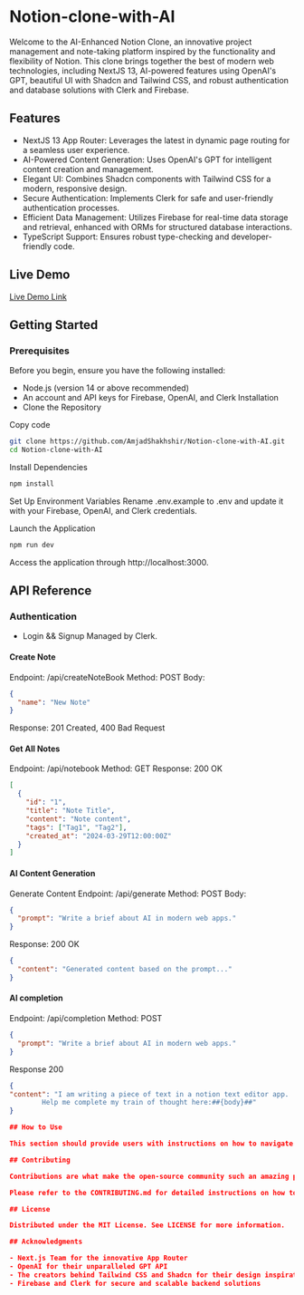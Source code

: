 # Notion-clone-with-AI

Welcome to the AI-Enhanced Notion Clone, an innovative project management and note-taking platform inspired by the functionality and flexibility of Notion. This clone brings together the best of modern web technologies, including NextJS 13, AI-powered features using OpenAI's GPT, beautiful UI with Shadcn and Tailwind CSS, and robust authentication and database solutions with Clerk and Firebase.

## Features

- NextJS 13 App Router: Leverages the latest in dynamic page routing for a seamless user experience.
- AI-Powered Content Generation: Uses OpenAI's GPT for intelligent content creation and management.
- Elegant UI: Combines Shadcn components with Tailwind CSS for a modern, responsive design.
- Secure Authentication: Implements Clerk for safe and user-friendly authentication processes.
- Efficient Data Management: Utilizes Firebase for real-time data storage and retrieval, enhanced with ORMs for structured database interactions.
- TypeScript Support: Ensures robust type-checking and developer-friendly code.

## Live Demo

[Live Demo Link](https://notion-clone-with-ai.vercel.app/)

## Getting Started

### Prerequisites

Before you begin, ensure you have the following installed:

- Node.js (version 14 or above recommended)
- An account and API keys for Firebase, OpenAI, and Clerk
  Installation
- Clone the Repository

Copy code

```sh
git clone https://github.com/AmjadShakhshir/Notion-clone-with-AI.git
cd Notion-clone-with-AI
```

Install Dependencies

```sh
npm install
```

Set Up Environment Variables
Rename .env.example to .env and update it with your Firebase, OpenAI, and Clerk credentials.

Launch the Application

```sh
npm run dev
```

Access the application through http://localhost:3000.

## API Reference

### Authentication

- Login && Signup
  Managed by Clerk.

#### Create Note

Endpoint: /api/createNoteBook
Method: POST
Body:

```json
{
  "name": "New Note"
}
```

Response: 201 Created, 400 Bad Request

#### Get All Notes

Endpoint: /api/notebook
Method: GET
Response: 200 OK

```json
[
  {
    "id": "1",
    "title": "Note Title",
    "content": "Note content",
    "tags": ["Tag1", "Tag2"],
    "created_at": "2024-03-29T12:00:00Z"
  }
]
```

#### AI Content Generation

Generate Content
Endpoint: /api/generate
Method: POST
Body:

```json
{
  "prompt": "Write a brief about AI in modern web apps."
}
```

Response: 200 OK

```json
{
  "content": "Generated content based on the prompt..."
}
```

#### AI completion

Endpoint: /api/completion
Method: POST

```json
{
  "prompt": "Write a brief about AI in modern web apps."
}
```

Response 200

```json
{
"content": "I am writing a piece of text in a notion text editor app.
        Help me complete my train of thought here:##{body}##"
}

## How to Use

This section should provide users with instructions on how to navigate and use the application, including creating and managing content, personalizing their workspace, and any other key features.

## Contributing

Contributions are what make the open-source community such an amazing place to learn, inspire, and create. Any contributions you make are greatly appreciated.

Please refer to the CONTRIBUTING.md for detailed instructions on how to propose changes or improvements.

## License

Distributed under the MIT License. See LICENSE for more information.

## Acknowledgments

- Next.js Team for the innovative App Router
- OpenAI for their unparalleled GPT API
- The creators behind Tailwind CSS and Shadcn for their design inspiration
- Firebase and Clerk for secure and scalable backend solutions
```

